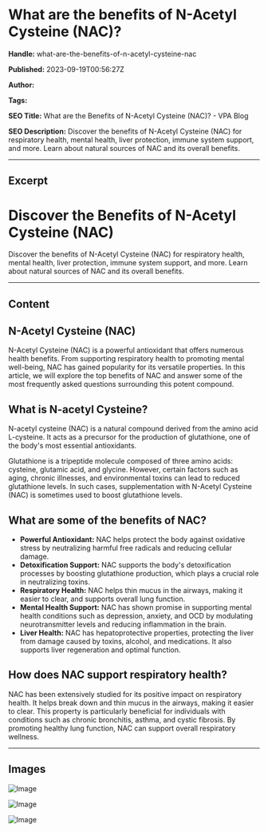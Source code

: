 # What are the benefits of N-Acetyl Cysteine (NAC)?

**Handle:** what-are-the-benefits-of-n-acetyl-cysteine-nac

**Published:** 2023-09-19T00:56:27Z

**Author:**  

**Tags:** 

**SEO Title:** What are the Benefits of N-Acetyl Cysteine (NAC)? - VPA Blog

**SEO Description:** Discover the benefits of N-Acetyl Cysteine (NAC) for respiratory health, mental health, liver protection, immune system support, and more. Learn about natural sources of NAC and its overall benefits.

---

## Excerpt

# Discover the Benefits of N-Acetyl Cysteine (NAC)

Discover the benefits of N-Acetyl Cysteine (NAC) for respiratory health, mental health, liver protection, immune system support, and more. Learn about natural sources of NAC and its overall benefits.

---

## Content

## N-Acetyl Cysteine (NAC)

N-Acetyl Cysteine (NAC) is a powerful antioxidant that offers numerous health benefits. From supporting respiratory health to promoting mental well-being, NAC has gained popularity for its versatile properties. In this article, we will explore the top benefits of NAC and answer some of the most frequently asked questions surrounding this potent compound.

## What is N-acetyl Cysteine?

N-acetyl cysteine (NAC) is a natural compound derived from the amino acid L-cysteine. It acts as a precursor for the production of glutathione, one of the body's most essential antioxidants.

Glutathione is a tripeptide molecule composed of three amino acids: cysteine, glutamic acid, and glycine. However, certain factors such as aging, chronic illnesses, and environmental toxins can lead to reduced glutathione levels. In such cases, supplementation with N-Acetyl Cysteine (NAC) is sometimes used to boost glutathione levels.

## What are some of the benefits of NAC?

- **Powerful Antioxidant:** NAC helps protect the body against oxidative stress by neutralizing harmful free radicals and reducing cellular damage.
- **Detoxification Support:** NAC supports the body's detoxification processes by boosting glutathione production, which plays a crucial role in neutralizing toxins.
- **Respiratory Health:** NAC helps thin mucus in the airways, making it easier to clear, and supports overall lung function.
- **Mental Health Support:** NAC has shown promise in supporting mental health conditions such as depression, anxiety, and OCD by modulating neurotransmitter levels and reducing inflammation in the brain.
- **Liver Health:** NAC has hepatoprotective properties, protecting the liver from damage caused by toxins, alcohol, and medications. It also supports liver regeneration and optimal function.

## How does NAC support respiratory health?

NAC has been extensively studied for its positive impact on respiratory health. It helps break down and thin mucus in the airways, making it easier to clear. This property is particularly beneficial for individuals with conditions such as chronic bronchitis, asthma, and cystic fibrosis. By promoting healthy lung function, NAC can support overall respiratory wellness.

---

## Images

![Image](undefined)

![Image](undefined)

![Image](undefined)

